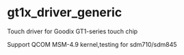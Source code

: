 # gt1x_driver_generic
Touch driver for Goodix GT1-series touch chip

Support QCOM MSM-4.9 kernel,testing for sdm710/sdm845
